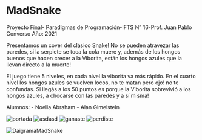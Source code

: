# MadSnake
Proyecto Final- Paradigmas de Programación-IFTS N° 16-Prof. Juan Pablo Converso
Año: 2021

Presentamos un cover del clásico Snake!
No se pueden atravezar las paredes, si la serpiete se toca la cola muere y, además de los hongos buenos que hacen crecer a la Viborita, están los hongos azules 
que la llevan directo a la muerte!

El juego tiene 5 niveles, en cada nivel la viborita va más rápido. En el cuarto nivel los hongos azules se vuelven locos, no te matan pero ojo! no te confundas. Si llegás a los 50 puntos es porque la Viborita sobrevivió a los hongos azules, a chocarse con las paredes y a sí misma!

Alumnos: - Noelia Abraham
         - Alan Gimelstein
         
         
![portada](https://user-images.githubusercontent.com/82983554/146477360-437844a0-255f-4225-a2d2-d33b803a73ea.png)
![asdasd](https://user-images.githubusercontent.com/82983554/146483678-a8486814-5cf9-48c1-b58b-7f015e5b32b2.JPG)
![ganaste](https://user-images.githubusercontent.com/90360898/146596056-86c6638e-4a74-4fae-81f0-bc3e42395ab2.png)
![perdiste](https://user-images.githubusercontent.com/82983554/146611797-a35cfb53-994c-417e-9988-b887c7475779.png)

![DaigramaMadSnake](https://user-images.githubusercontent.com/90360898/146595995-ab67092d-203e-4add-88d2-ab8d97c12fa4.png)
